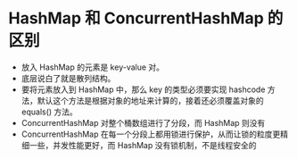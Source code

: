 # HashMap 和 ConcurrentHashMap 的区别
- 放入 HashMap 的元素是 key-value 对。
- 底层说白了就是散列结构。
- 要将元素放入到 HashMap 中，那么 key 的类型必须要实现 hashcode 方法，默认这个方法是根据对象的地址来计算的，接着还必须覆盖对象的 equals() 方法。
- ConcurrentHashMap 对整个桶数组进行了分段，而 HashMap 则没有
- ConcurrentHashMap 在每一个分段上都用锁进行保护，从而让锁的粒度更精细一些，并发性能更好，而 HashMap 没有锁机制，不是线程安全的